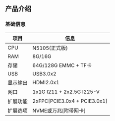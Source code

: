 ## 产品介绍

### 基础信息

|项目|信息|
|  ----  | ----  |
|CPU|N5105(正式版)|
|RAM|8G/16G|
|存储|64G/128G EMMC + TF卡|
|USB|USB3.0x2|
|显示输出|HDMI2.0x1|
|网口|1x1G I211 + 2x2.5G I225-V|
|扩展功能|2xFPC[PCIE3.0x4 + PCIE3.0x1]|
|扩展选项|NVME或万兆[附带网卡]|
